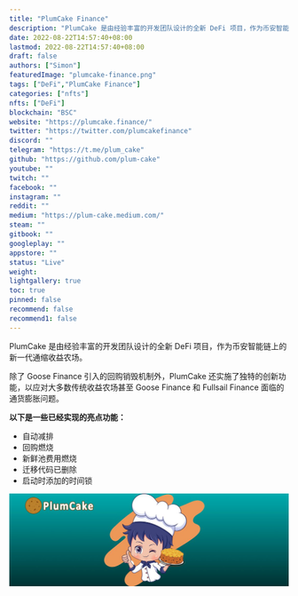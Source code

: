 ```yaml
---
title: "PlumCake Finance"
description: "PlumCake 是由经验丰富的开发团队设计的全新 DeFi 项目，作为币安智能链上的新一代通缩收益农场。"
date: 2022-08-22T14:57:40+08:00
lastmod: 2022-08-22T14:57:40+08:00
draft: false
authors: ["Simon"]
featuredImage: "plumcake-finance.png"
tags: ["DeFi","PlumCake Finance"]
categories: ["nfts"]
nfts: ["DeFi"]
blockchain: "BSC"
website: "https://plumcake.finance/"
twitter: "https://twitter.com/plumcakefinance"
discord: ""
telegram: "https://t.me/plum_cake"
github: "https://github.com/plum-cake"
youtube: ""
twitch: ""
facebook: ""
instagram: ""
reddit: ""
medium: "https://plum-cake.medium.com/"
steam: ""
gitbook: ""
googleplay: ""
appstore: ""
status: "Live"
weight: 
lightgallery: true
toc: true
pinned: false
recommend: false
recommend1: false
---
```

PlumCake 是由经验丰富的开发团队设计的全新 DeFi 项目，作为币安智能链上的新一代通缩收益农场。

除了 Goose Finance 引入的回购销毁机制外，PlumCake 还实施了独特的创新功能，以应对大多数传统收益农场甚至 Goose Finance 和 Fullsail Finance 面临的通货膨胀问题。

**以下是一些已经实现的亮点功能：**

- 自动减排
- 回购燃烧
- 新鲜池费用燃烧
- 迁移代码已删除
- 启动时添加的时间锁

![配图](108036960.jpg)